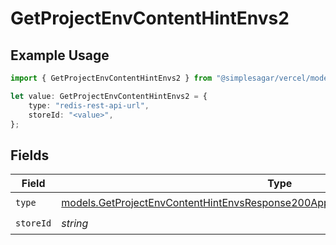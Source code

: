 # GetProjectEnvContentHintEnvs2

## Example Usage

```typescript
import { GetProjectEnvContentHintEnvs2 } from "@simplesagar/vercel/models/getprojectenvop.js";

let value: GetProjectEnvContentHintEnvs2 = {
    type: "redis-rest-api-url",
    storeId: "<value>",
};
```

## Fields

| Field                                                                                                                                                                    | Type                                                                                                                                                                     | Required                                                                                                                                                                 | Description                                                                                                                                                              |
| ------------------------------------------------------------------------------------------------------------------------------------------------------------------------ | ------------------------------------------------------------------------------------------------------------------------------------------------------------------------ | ------------------------------------------------------------------------------------------------------------------------------------------------------------------------ | ------------------------------------------------------------------------------------------------------------------------------------------------------------------------ |
| `type`                                                                                                                                                                   | [models.GetProjectEnvContentHintEnvsResponse200ApplicationJSONResponseBody22Type](../models/getprojectenvcontenthintenvsresponse200applicationjsonresponsebody22type.md) | :heavy_check_mark:                                                                                                                                                       | N/A                                                                                                                                                                      |
| `storeId`                                                                                                                                                                | *string*                                                                                                                                                                 | :heavy_check_mark:                                                                                                                                                       | N/A                                                                                                                                                                      |